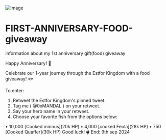 ![image](https://github.com/user-attachments/assets/93052ac0-43ba-45d6-9746-ece0e751c790)

# FIRST-ANNIVERSARY-FOOD-giveaway
information about my 1st anniversary gift(food) giveaway 

Happy Anniversary! 🎉

Celebrate our 1-year journey through the Estfor Kingdom with a food giveaway! 🐟 

To enter:

1. Retweet the Estfor Kingdom's pinned tweet.
2. Tag me ( @0xMANDAL ) on your retweet.
3. Say your hero name in your retweet.
4. Choose your favorite fish from the options below:

• 10,000 [Cooked minnus](20k HP)
• 4,000 [cooked Feola](28k HP)
• 750 [Cooked Quaffer](30k HP)
Good luck! 🍀
End: 9th sep 2024
